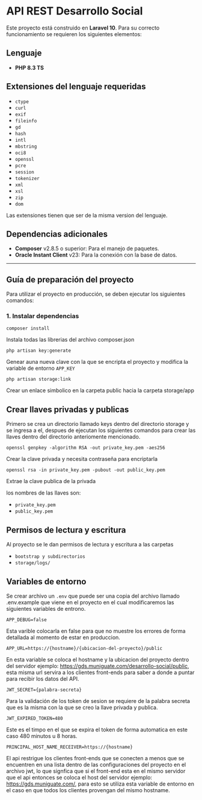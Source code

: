 # API REST Desarrollo Social

Este proyecto está construido en **Laravel 10**. Para su correcto funcionamiento se requieren los siguientes elementos:

## Lenguaje

- **PHP 8.3 TS**

## Extensiones del lenguaje requeridas

- `ctype`
- `curl`
- `exif`
- `fileinfo`
- `gd`
- `hash`
- `intl`
- `mbstring`
- `oci8`
- `openssl`
- `pcre`
- `session`
- `tokenizer`
- `xml`
- `xsl`
- `zip`
- `dom`

Las extensiones tienen que ser de la misma version del lenguaje.

## Dependencias adicionales

- **Composer** v2.8.5 o superior: Para el manejo de paquetes.
- **Oracle Instant Client** v23: Para la conexión con la base de datos.

---

## Guía de preparación del proyecto

Para utilizar el proyecto en producción, se deben ejecutar los siguientes comandos:

### 1. Instalar dependencias
 
    composer install
Instala todas las librerias del archivo composer.json

    php artisan key:generate
Genear auna nueva clave con la que se encripta el proyecto y modifica la variable de entorno `APP_KEY`

    php artisan storage:link
Crear un enlace simbolico en la carpeta public hacia la carpeta storage/app

## Crear llaves privadas y publicas

Primero se crea un directorio llamado keys dentro del directorio storage y se ingresa a el, despues de ejecutan los siguientes comandos para crear las llaves dentro del directorio anteriomente mencionado.

    openssl genpkey -algorithm RSA -out private_key.pem -aes256 
Crear la clave privada y necesita contraseña para encriptarla

    openssl rsa -in private_key.pem -pubout -out public_key.pem
Extrae la clave publica de la privada

los nombres de las llaves son:
- `private_key.pem`
- `public_key.pem`

## Permisos de lectura y escritura

Al proyecto se le dan permisos de lectura y escritura a las carpetas 

- `bootstrap y subdirectorios`
- `storage/logs/`

## Variables de entorno
Se crear archivo un `.env` que puede ser una copia del archivo llamado .env.example que viene en el proyecto en el cual modificaremos las siguientes variables de entrono.

    APP_DEBUG=false
Esta varible colocarla en false para que no muestre los errores de forma detallada al momento de estar en produccion.

    APP_URL=https://{hostname}/{ubicacion-del-proyecto}/public
En esta variable se coloca el hostname y la ubicacion del proyecto dentro del servidor ejemplo: https://gds.muniguate.com/desarrollo-social/public, esta misma url servira a los clientes front-ends para saber a donde a puntar para recibir los datos del API.

    JWT_SECRET={palabra-secreta}
Para la validación de los token de sesion se requiere de la palabra secreta que es la misma con la que se creo la llave privada y publica.

    JWT_EXPIRED_TOKEN=480
Este es el timpo en el que se expira el token de forma automatica en este caso 480 minutos u 8 horas.

    PRINCIPAL_HOST_NAME_RECEIVER=https://{hostname}
El api restrigue los clientes front-ends que se conecten a menos que se encuentren en una lista dentro de las configuraciones del proyecto en el archivo jwt, lo que signfica que si el front-end esta en el mismo servidor que el api entonces se coloca el host del servidor ejemplo: https://gds.muniguate.com/, para esto se utiliza esta variable de entorno en el caso en que todos los clientes provengan del mismo hostname.













